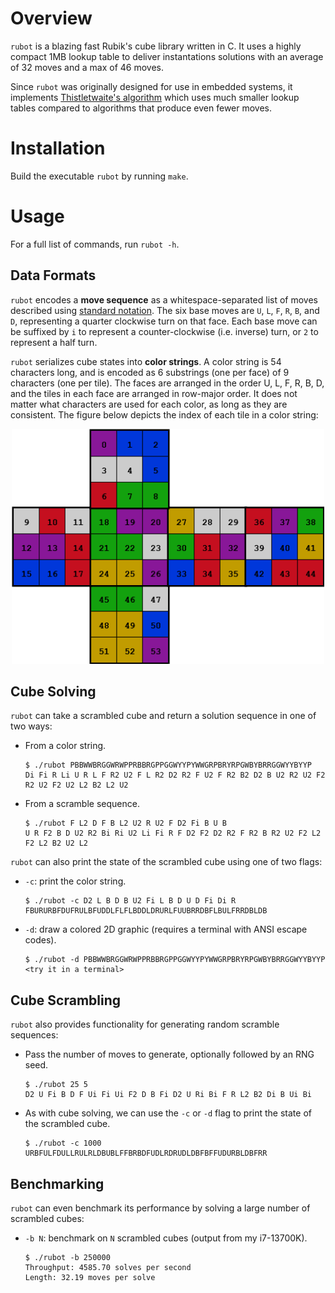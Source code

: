 # Overview

`rubot` is a blazing fast Rubik's cube library written in C. It uses a highly compact 1MB lookup table to deliver instantations solutions with an average of 32 moves and a max of 46 moves.

Since `rubot` was originally designed for use in embedded systems, it implements [Thistletwaite's algorithm](https://en.wikipedia.org/wiki/Optimal_solutions_for_Rubik%27s_Cube#Thistlethwaite's_algorithm) which uses much smaller lookup tables compared to algorithms that produce even fewer moves.

# Installation

Build the executable `rubot` by running `make`.

# Usage

For a full list of commands, run `rubot -h`.


## Data Formats

`rubot` encodes a **move sequence** as a whitespace-separated list of moves described using [standard notation](https://ruwix.com/the-rubiks-cube/notation/). The six base moves are `U`, `L`, `F`, `R`, `B`, and `D`, representing a quarter clockwise turn on that face. Each base move can be suffixed by `i` to represent a counter-clockwise (i.e. inverse) turn, or `2` to represent a half turn.

`rubot` serializes cube states into **color strings**. A color string is 54 characters long, and is encoded as 6 substrings (one per face) of 9 characters (one per tile). The faces are arranged in the order U, L, F, R, B, D, and the tiles in each face are arranged in row-major order. It does not matter what characters are used for each color, as long as they are consistent. The figure below depicts the index of each tile in a color string:

<p align="center"><img alt="cube string encoding" src="cube-string.png" width="500"></p>

## Cube Solving

`rubot` can take a scrambled cube and return a solution sequence in one of two ways:
- From a color string.
    ```
    $ ./rubot PBBWWBRGGWRWPPRBBRGPPGGWYYPYWWGRPBRYRPGWBYBRRGGWYYBYYP
    Di Fi R Li U R L F R2 U2 F L R2 D2 R2 F U2 F R2 B2 D2 B U2 R2 U2 F2 R2 U2 F2 U2 L2 B2 L2 U2
    ```
- From a scramble sequence.
    ```
    $ ./rubot F L2 D F B L2 U2 R U2 F D2 Fi B U B
    U R F2 B D U2 R2 Bi Ri U2 Li Fi R F D2 F2 D2 R2 F R2 B R2 U2 F2 L2 F2 L2 B2 U2 L2
    ```

`rubot` can also print the state of the scrambled cube using one of two flags:
- `-c`: print the color string.
    ```
    $ ./rubot -c D2 L B D B U2 Fi L B D U D Fi Di R
    FBURURBFDUFRULBFUDDLFLFLBDDLDRURLFUUBRRDBFLBULFRRDBLDB
    ```

- `-d`: draw a colored 2D graphic (requires a terminal with ANSI escape codes).
    ```
    $ ./rubot -d PBBWWBRGGWRWPPRBBRGPPGGWYYPYWWGRPBRYRPGWBYBRRGGWYYBYYP
    <try it in a terminal>
    ```

## Cube Scrambling

`rubot` also provides functionality for generating random scramble sequences:

- Pass the number of moves to generate, optionally followed by an RNG seed.
    ```
    $ ./rubot 25 5
    D2 U Fi B D F Ui Fi Ui F2 D B Fi D2 U Ri Bi F R L2 B2 Di B Ui Bi
    ```

- As with cube solving, we can use the `-c` or `-d` flag to print the state of the scrambled cube.
    ```
    $ ./rubot -c 1000
    URBFULFDULLRULRLDBUBLFFBRBDFUDLRDRUDLDBFBFFUDURBLDBFRR
    ```

## Benchmarking

`rubot` can even benchmark its performance by solving a large number of scrambled cubes:
- `-b N`: benchmark on `N` scrambled cubes (output from my i7-13700K).
    ```
    $ ./rubot -b 250000
    Throughput: 4585.70 solves per second
    Length: 32.19 moves per solve
    ```

<!-- TODO: elaborate
# How It Works

*NOTE: This is a very high-level overview of a beautiful group theory algorithm, and really does not do it justice beyond setting up the motivation for implementation details. The interested reader should absolutely do further research and investigate the code for more information.*

This program implements [Thistletwaite's algorithm](https://en.wikipedia.org/wiki/Optimal_solutions_for_Rubik%27s_Cube#Thistlethwaite's_algorithm) to solve Rubik's cubes because it provides an optimal compromise between solution length and memory. The algorithm divides the solving process into four phases, each with an increasingly restrictive moveset to prevent destroying progress made in a previous phase. The state space of possible cubes in each phase is relatively small, so we can explore it once and store it in a lookup table. Then when presented with a new cube, we simply lookup the next move in the lookup table for each phase until we arrive at the solved cube.

- To achieve maximum performance, we encode cubes into 128-bits. This is critical because generating the lookup table requires exploring approximately 50 million cube states.

- To achieve maximum memory efficiency, we encode two enties per byte in the lookup table. This is possible because the depth cannot exceed 15 for any phase, so it can be encoded into 4 bits.

- other implementation details.
 -->
<!-- TODO: make pretty
# References

1. https://www.jaapsch.net/puzzles/thistle.htm

1. https://www.stefan-pochmann.info/spocc/other_stuff/tools/solver_thistlethwaite/solver_thistlethwaite_cpp.txt

1. https://www.stefan-pochmann.info/spocc/other_stuff/tools/solver_thistlethwaite/solver_thistlethwaite.txt

1. https://medium.com/@benjamin.botto/implementing-an-optimal-rubiks-cube-solver-using-korf-s-algorithm-bf750b332cf9

1. https://medium.com/@benjamin.botto/sequentially-indexing-permutations-a-linear-algorithm-for-computing-lexicographic-rank-a22220ffd6e3

1. https://stackoverflow.com/a/3143594/14043949

1. https://stackoverflow.com/a/66608800/14043949
 -->
